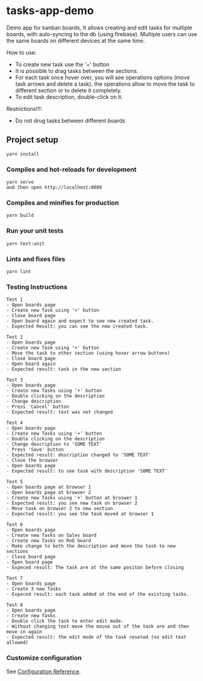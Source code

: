 # tasks-app-demo

Demo app for kanban boards, It allows creating and edit tasks for multiple boards,
with auto-syncing to the db (using firebase).
Multiple users can use the same boards on different devices at the same time.

How to use:
- To create new task use the '+' button
- It is possible to drag tasks between the sections.
- For each task once hover over, you will see operations options (move task arrows and delete a task),
  the operations allow to move the task to different section or to delete it completely.  
- To edit task description, double-click on it.

Restrictions!!!:
- Do not drug tasks between different boards

## Project setup
```
yarn install
```

### Compiles and hot-reloads for development
```
yarn serve
and then open http://localhost:8080 
```

### Compiles and minifies for production
```
yarn build
```

### Run your unit tests
```
yarn test:unit
```

### Lints and fixes files
```
yarn lint
```

### Testing Instructions
```
Test 1
- Open boards page
- Create new Task using '+' button
- Close board page
- Open board again and expect to see new created task.
- Expected Result: you can see the new created task.
```
```
Test 2
- Open boards page
- Create new Task using '+' button
- Move the task to other section (using hover arrow buttons)
- Close board page
- Open board again
- Expected result: task in the new section
```

```
Test 3
- Open boards page
- Create new Tasks using '+' button
- Double clicking on the description
- Change description
- Press 'Cancel' button
- Expected result: text was not changed
```
```
Test 4
- Open boards page
- Create new Tasks using '+' button
- Double clicking on the description
- Change description to 'SOME TEXT'
- Press 'Save' button
- Expected result: description changed to 'SOME TEXT'
- Close the browser
- Open boards page
- Expected result: to see task with description 'SOME TEXT'
```
```
Test 5
- Open boards page at browser 1
- Open boards page at browser 2
- Create new Tasks using '+' button at broswer 1
- Expected result: you see new task on browser 2
- Move task on browser 2 to new section
- Expected result: you see the task moved at browser 1
```
```
Test 6
- Open boards page
- Create new Tasks on Sales board
- Create new Tasks on RnD board
- Make change to both the description and move the task to new sections
- Close board page
- Open board page
- Expeced result: The task are at the same positon before closing 
```
```
Test 7
- Open boards page
- Create 3 new Tasks
- Expeced result: each task added at the end of the existing tasks. 
```
```
Test 8
- Open boards page
- Create new Tasks
- Double click the task to enter edit mode.
- Without changing text move the mouse out of the task are and then move in again
- Expected result: the edit mode of the task reseted (no edit text allowed)  
```


### Customize configuration
See [Configuration Reference](https://cli.vuejs.org/config/).
